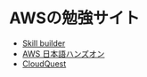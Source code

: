 # AWSの勉強サイト

- [Skill builder](https://skillbuilder.aws/jp)
- [AWS 日本語ハンズオン](https://aws-samples.github.io/jp-contents-hub/)
- [CloudQuest](https://explore.skillbuilder.aws/learn/course/external/view/elearning/17553/aws-cloud-quest-cloud-practitioner-japanese-ri-ben-yu-ban)
